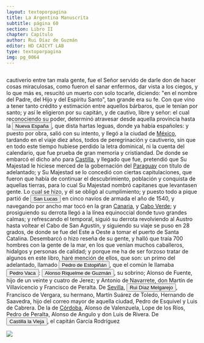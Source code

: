 ```yaml
---
layout: textoporpagina
title: La Argentina Manuscrita
subtitle: página 60
section: Libro II
chapter: Capítulo 
author: Rui Díaz de Guzmán
editor: HD CAICYT LAB
type: textoporpagina
img: pg_0064
---
```


<div class="row">
    <div class="column">
<p>cautiverio entre tan mala gente, fue el Señor servido de darle don de hacer cosas miraculosas, como fueron el sanar enfermos, dar vista a los ciegos, y lo que más es, resucitó un muerto con solo tocarle, diciendo: &quot;en el nombre del Padre, del Hijo y del Espíritu Santo&quot;, tan grande era su fe. Con que vino a tener tanto crédito y estimación entre aquellos bárbaros, que le tenían por santo; y así le eligieron por su capitán, y de cautivo, libre y señor: el cual reconociendo su poder, determinó atravesar desde aquella provincia hasta la <a href="https://recogito.pelagios.org/document/wzqxhk0h3vpikm/part/1/edit#4c781ead-0b39-44c0-bbca-27e25ac404fa" target="_blank"><button class="balloon" data-balloon-pos="up" data-balloon-length="large" data-balloon="El virreinato de Nueva España fue una entidad territorial integrante del Imperio español, establecida en gran parte de América del Norte por la Corona durante su dominio en el Nuevo Mundo, entre los siglos XVI y XIX. Se originó tras la caída de México-Tenochtitlán, evento principal de la conquista, la que propiamente no concluyó sino hasta mucho después, pues su territorio siguió creciendo hacia el norte.Se creó oficialmente el 8 de marzo de 1535. Su primer virrey fue Antonio de Mendoza y Pacheco, y la capital del virreinato fue la Ciudad de México, establecida sobre la antigua Tenochtitlan.Abarcó una superficie enorme que comprendió los territorios de España en América del Norte, América Central, Asia y Oceanía.">Nueva España</button></a>, que dista hartas leguas, donde ya había españoles: y puesto por obra, salió con su intento, y llegó a la ciudad de <a href="https://recogito.pelagios.org/document/wzqxhk0h3vpikm/part/1/edit#b755abe2-a9d2-4495-8181-1f9d88646d27" target="_blank">México</a>, tardando en el viaje diez años, todos de peregrinación y cautiverio, sin que en todo este tiempo hubiese perdido la letra dominical, ni la cuenta del calendario, que fue prueba de gran memoria y cristiandad. De donde se embarcó el dicho año para <a href="https://recogito.pelagios.org/document/wzqxhk0h3vpikm/part/1/edit#e56c55ab-9f55-47cc-bd23-0649a8f3b9be" target="_blank">Castilla</a>, y llegado que fue, pretendió que Su Majestad le hiciese merced de la gobernación del <a href="https://recogito.pelagios.org/document/wzqxhk0h3vpikm/part/1/edit#b0d78ba5-4feb-4178-9fde-9710571d9f24" target="_blank">Paraguay</a> con título de adelantado; y Su Majestad se lo concedió con ciertas capitulaciones, que fueron que había de continuar el descubrimiento, población y conquista de aquellas tierras, para lo cual Su Majestad nombró capitanes que levantasen gente. Lo cual se hizo, y él se obligó al cumplimiento; y puesto todo a pique partió de <button class="balloon" data-balloon-pos="up" data-balloon-length="large" data-balloon="no sé exactamente cual es el lugar">San Lucas</button> en cinco navíos de armada el año de 1540, y navegando por ancho mar tocó en la gran <a href="https://recogito.pelagios.org/document/wzqxhk0h3vpikm/part/1/edit#24182c1b-4dcf-4e81-9fe7-852f2828d698" target="_blank">Canaria</a>, y <a href="https://recogito.pelagios.org/document/wzqxhk0h3vpikm/part/1/edit#1687e9e6-3283-4cac-999b-778a9eecf387" target="_blank">Cabo Verde</a>; y prosiguiendo su derrota llegó a la línea equinoccial donde tuvo grandes calmas; y refrescando el temporal, siguió su derrota revolviendo al Austro hasta voltear el Cabo de San Agustín, y siguiendo su viaje se puso en 28 grados, de donde se fue del Este a Oeste a tomar el puerto de Santa Catalina. Desembarcó o hizo reseña de su gente, y halló que traía 700 hombres con la gente de la mar, en los que venían muchos caballeros, hidalgos y personas de calidad; y porque me ha de ser forzoso tratar de algunos en este libro, haré mención de ellos, que son: un primo del adelantado, llamado <button class="balloon" data-balloon-pos="up" data-balloon-length="large" data-balloon="Pedro de Estopiñán y Virués o simplemente Pedro Estopiñán y también conocido como Pedro de Estopiñán el Conquistador de Melilla (Jerez de la Frontera, ca. 1470 – Monasterio de Guadalupe, 3 de septiembre de 1505) fue un militar castellano vinculado desde su juventud al servicio de la casa ducal de Medina-Sidonia, y debe su fama a ser el comandante en jefe del ejército del duque Juan Pérez de Guzmán, que conquistó la ciudad de Melilla en el año 1497.Al ser encarcelados a finales de 1500 el virrey y gobernador general Cristóbal Colón y el adelantado Bartolomé Colón, quedarían vacantes los títulos citados, por lo cual, a principios de 1504 los Reyes Católicos lo nombraron como adelantado y gobernador general de las Indias pero al demorar su viaje para tomar el mando, falleció antes de pasar al Nuevo Mundo, y como los hermanos Colón fueron indultados por los soberanos, ambos conservarían sus títulos y cargos.">Pedro de Estopiñán</button>, que el común le llamaba <button class="balloon" data-balloon-pos="up" data-balloon-length="large" data-balloon="Véase Pedro de Estopuiñan">Pedro Vaca</button>: <button class="balloon" data-balloon-pos="up" data-balloon-length="large" data-balloon="Alonso Riquelme de Guzmán (1519-1573) fue un conquistador oriundo de Jeréz de la Frontera y sobrino del Segundo Adelantado al Río de la Plata, Álvar Núñez Cabeza de Vaca, con quien llegó al Río de la Plata en 1541. Fue uno de sus más acérrimos partidarios durante la gobernación de Cabeza de Vaca y se convirtió en una de las figuras más prominentes de la facción de los &quot;leales&quot; una vez que aquel fuera expulsado de la provincia en 1545.Fue forzado por Domigo de Irala a casarse con una de sus hijas mestizas, unión de la cual nació Ruy Díaz de Guzmán. Bibliografía: Ricardo Lafuente Machaín, Alonso Riquelme de Guzmán, Buenos Aires, Amorrurtu, 1942.Tieffemberg, Silvia, &quot;Estudio Introductorio&quot;, en Díaz de Guzmán, Ruy, Argentina. Historia del Descubrimiento y Conquista del Río de la Plata de Ruy Díaz de Guzmán, Buenos Aires, Editorial de la Facultad de Filosofía y Letras-UBA, 2012.Fuentes &quot;Información hecha en Jerez de la Frontera a pedimento de Cabeza de Vaca para verificar ciertas cartas&quot;, en Núñez Cabeza de Vaca, Álvar, Relación de los Naufragios y Comentarios de Álvar Núñez Cabeza de Vaca, adelantado y gobernador del Río de la Plata. Ilustrado con varios documentos inéditos. Tomo Segundo, Madrid, Imprenta General de Victoriano Suárez, 1906, p. 289 (GGV 52/975; AGI Justicia 1131), 1545.">Alonso Riquelme de Guzmán</button>, su sobrino; Alonso de Fuente, hijo de un veinte y cuatro de Jerez; y Antonio de Navarrete, don Martín de Villavicencio y Francisco de Peralta. De <a href="https://recogito.pelagios.org/document/wzqxhk0h3vpikm/part/1/edit#d06d5e19-0f4b-4511-be46-bd0cb36cb2c3" target="_blank">Sevilla</a>, <button class="balloon" data-balloon-pos="up" data-balloon-length="large" data-balloon="Ruy Díaz de Melgarejo (Salterasde Sevilla, 1519 – Santa Fe la Vieja, 1602) fue un militar, conquistador, explorador,estadista, minero y burócrata colonial español establecido en la región del Ríode la Plata. Su vida estuvo marcada por guerras, conspiraciones, persecucionesy conflictos familiares.Junto a Juan de Salazar, Alonso Riquelme de Guzmán y Diego de Abreu se opusoal gobierno asunceno de Domingo Martínez de Irala, apoyando al deportado ÁlvarNúñez Cabeza de Vaca.Gobernó de manera casi absoluta e independiente la antigua provinciaasuncena del Guayrá, fácticamente durante 20 años, y luego de separarla de Asunciónen 1575, con el título de teniente de gobernador del Guayrá unos 15 años más.">Rui Díaz Melgarejo</button>, Francisco de Vergara, su hermano, Martín Suárez de Toledo, Hernando de Saavedra, hijo del correo mayor de aquella ciudad, Pedro de Esquivel y Luis de Cabrera. De la de <a href="https://recogito.pelagios.org/document/wzqxhk0h3vpikm/part/1/edit#bc4b1311-97eb-4cd3-8a76-0c5ee87d8420" target="_blank">Córdoba</a>, Alonso de Valenzuela, Lope de los Ríos, Pedro de Peralta, Alonso de Angulo y don Luis de Rivera. De <a href="https://recogito.pelagios.org/document/wzqxhk0h3vpikm/part/1/edit#a9c861e1-6bc5-4016-b150-67d389fdfbd2" target="_blank"><button class="balloon" data-balloon-pos="up" data-balloon-length="large" data-balloon="Castilla la Vieja corresponde a la  actual comunidad autónoma de Cantabria, España.">Castilla la Vieja</button></a>, el capitán García Rodríguez</p></div>

<div class="column">
<a href="{{site.baseurl}}/assets/img/argentina_manuscrita/{{page.img}}.jpg"><img src="{{site.baseurl}}/assets/img/argentina_manuscrita/{{page.img}}.jpg"></a>
</div>
</div>